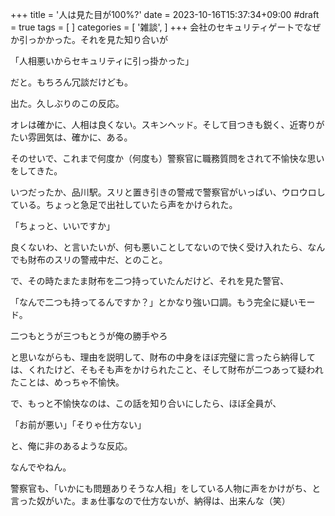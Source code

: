 +++
title = '人は見た目が100%?'
date = 2023-10-16T15:37:34+09:00
#draft = true
tags = [
]
categories = [
    '雑談',
]
+++
会社のセキュリティゲートでなぜか引っかかった。それを見た知り合いが

「人相悪いからセキュリティに引っ掛かった」

だと。もちろん冗談だけども。

出た。久しぶりのこの反応。

オレは確かに、人相は良くない。スキンヘッド。そして目つきも鋭く、近寄りがたい雰囲気は、確かに、ある。

そのせいで、これまで何度か（何度も）警察官に職務質問をされて不愉快な思いをしてきた。

いつだったか、品川駅。スリと置き引きの警戒で警察官がいっぱい、ウロウロしている。ちょっと急足で出社していたら声をかけられた。

「ちょっと、いいですか」

良くないわ、と言いたいが、何も悪いことしてないので快く受け入れたら、なんでも財布のスリの警戒中だ、とのこと。

で、その時たまたま財布を二つ持っていたんだけど、それを見た警官、

「なんで二つも持ってるんですか？」とかなり強い口調。もう完全に疑いモード。

二つもとうが三つもとうが俺の勝手やろ

と思いながらも、理由を説明して、財布の中身をほぼ完璧に言ったら納得しては、くれたけど、そもそも声をかけられたこと、そして財布が二つあって疑われたことは、めっちゃ不愉快。

で、もっと不愉快なのは、この話を知り合いにしたら、ほぼ全員が、

「お前が悪い」「そりゃ仕方ない」

と、俺に非のあるような反応。

なんでやねん。

警察官も、「いかにも問題ありそうな人相」をしている人物に声をかけがち、と言った奴がいた。まぁ仕事なので仕方ないが、納得は、出来んな（笑）
